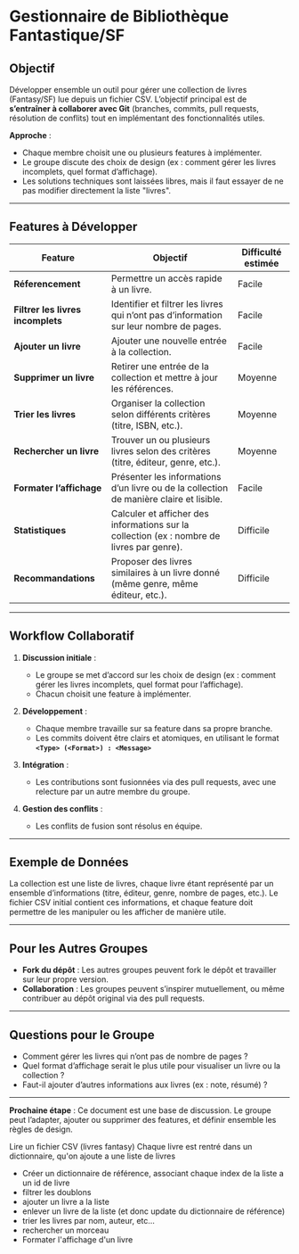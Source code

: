 # Gestionnaire de Bibliothèque Fantastique/SF

## **Objectif**
Développer ensemble un outil pour gérer une collection de livres (Fantasy/SF) lue depuis un fichier CSV.
L’objectif principal est de **s’entraîner à collaborer avec Git** (branches, commits, pull requests, résolution de conflits) tout en implémentant des fonctionnalités utiles.

**Approche** :
- Chaque membre choisit une ou plusieurs features à implémenter.
- Le groupe discute des choix de design (ex : comment gérer les livres incomplets, quel format d’affichage).
- Les solutions techniques sont laissées libres, mais il faut essayer de ne pas modifier directement la liste "livres".

---

## **Features à Développer**

| Feature                           | Objectif                                                                                   | Difficulté estimée |
| --------------------------------- | ------------------------------------------------------------------------------------------ | ------------------ |
| **Réferencement**                 | Permettre un accès rapide à un livre.                                                      | Facile             |
| **Filtrer les livres incomplets** | Identifier et filtrer les livres qui n’ont pas d’information sur leur nombre de pages.     | Facile             |
| **Ajouter un livre**              | Ajouter une nouvelle entrée à la collection.                                               | Facile             |
| **Supprimer un livre**            | Retirer une entrée de la collection et mettre à jour les références.                       | Moyenne            |
| **Trier les livres**              | Organiser la collection selon différents critères (titre, ISBN, etc.).                     | Moyenne            |
| **Rechercher un livre**           | Trouver un ou plusieurs livres selon des critères (titre, éditeur, genre, etc.).           | Moyenne            |
| **Formater l’affichage**          | Présenter les informations d’un livre ou de la collection de manière claire et lisible.    | Facile             |
| **Statistiques**                  | Calculer et afficher des informations sur la collection (ex : nombre de livres par genre). | Difficile          |
| **Recommandations**               | Proposer des livres similaires à un livre donné (même genre, même éditeur, etc.).          | Difficile          |

---

## **Workflow Collaboratif**
1. **Discussion initiale** :
   - Le groupe se met d’accord sur les choix de design (ex : comment gérer les livres incomplets, quel format pour l’affichage).
   - Chacun choisit une feature à implémenter.

2. **Développement** :
   - Chaque membre travaille sur sa feature dans sa propre branche.
   - Les commits doivent être clairs et atomiques, en utilisant le format **`<Type> (<Format>) : <Message>`**

3. **Intégration** :
   - Les contributions sont fusionnées via des pull requests, avec une relecture par un autre membre du groupe.

4. **Gestion des conflits** :
   - Les conflits de fusion sont résolus en équipe.

---

## **Exemple de Données**
La collection est une liste de livres, chaque livre étant représenté par un ensemble d’informations (titre, éditeur, genre, nombre de pages, etc.).
Le fichier CSV initial contient ces informations, et chaque feature doit permettre de les manipuler ou les afficher de manière utile.

---

## **Pour les Autres Groupes**
- **Fork du dépôt** : Les autres groupes peuvent fork le dépôt et travailler sur leur propre version.
- **Collaboration** : Les groupes peuvent s’inspirer mutuellement, ou même contribuer au dépôt original via des pull requests.

---

## **Questions pour le Groupe**
- Comment gérer les livres qui n’ont pas de nombre de pages ?
- Quel format d’affichage serait le plus utile pour visualiser un livre ou la collection ?
- Faut-il ajouter d’autres informations aux livres (ex : note, résumé) ?

---
**Prochaine étape** :
Ce document est une base de discussion. Le groupe peut l’adapter, ajouter ou supprimer des features, et définir ensemble les règles de design.

Lire un fichier CSV (livres fantasy)
Chaque livre est rentré dans un dictionnaire, qu'on ajoute a une liste de livres

- Créer un dictionnaire de référence, associant chaque index de la liste a un id de livre
- filtrer les doublons
- ajouter un livre a la liste
- enlever un livre de la liste (et donc update du dictionnaire de référence)
- trier les livres par nom, auteur, etc...
- rechercher un morceau
- Formater l'affichage d'un livre